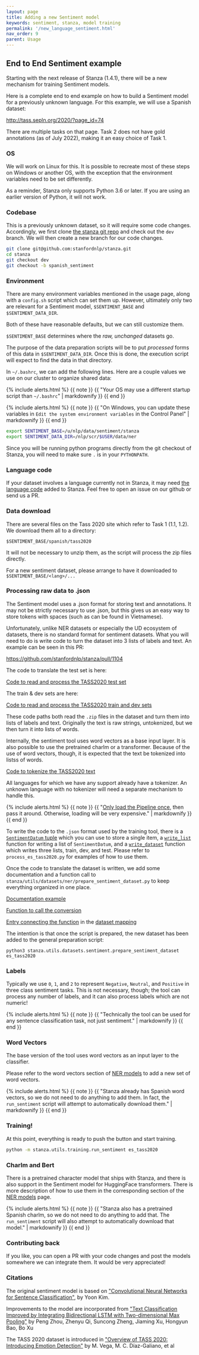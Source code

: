 ```yaml
---
layout: page
title: Adding a new Sentiment model
keywords: sentiment, stanza, model training
permalink: '/new_language_sentiment.html'
nav_order: 9
parent: Usage
---
```


## End to End Sentiment example

Starting with the next release of Stanza (1.4.1), there will be a new mechanism for training Sentiment models.

Here is a complete end to end example on how to build a Sentiment model for a previously unknown language.  For this example, we will use a Spanish dataset:

http://tass.sepln.org/2020/?page_id=74

There are multiple tasks on that page.  Task 2 does not have gold annotations (as of July 2022), making it an easy choice of Task 1.


### OS

We will work on Linux for this.  It is possible to recreate most of
these steps on Windows or another OS, with the exception that the
environment variables need to be set differently.

As a reminder, Stanza only supports Python 3.6 or later.
If you are using an earlier version of Python, it will not work.

### Codebase

This is a previously unknown dataset, so it will require some code
changes.  Accordingly, we first clone
[the stanza git repo](https://github.com/stanfordnlp/stanza)
and check out the `dev` branch.  We will then create a new branch
for our code changes.

```bash
git clone git@github.com:stanfordnlp/stanza.git
cd stanza
git checkout dev
git checkout -b spanish_sentiment
```

### Environment

There are many environment variables mentioned in the usage page,
along with a `config.sh` script which can set them up.  However,
ultimately only two are relevant for a Sentiment model,
`$SENTIMENT_BASE` and `$SENTIMENT_DATA_DIR`.

Both of these have reasonable defaults, but we can still customize them.

`$SENTIMENT_BASE` determines where the *raw, unchanged* datasets go.

The purpose of the data preparation scripts will be to put *processed*
forms of this data in `$SENTIMENT_DATA_DIR`.  Once this is done, the
execution script will expect to find the data in that directory.

In `~/.bashrc`, we can add the following lines.  Here are a couple
values we use on our cluster to organize shared data:

{% include alerts.html %}
{{ note }}
{{ "Your OS may use a different startup script than `~/.bashrc`" | markdownify }}
{{ end }}

{% include alerts.html %}
{{ note }}
{{ "On Windows, you can update these variables in `Edit the system environment variables` in the Control Panel" | markdownify }}
{{ end }}

```bash
export SENTIMENT_BASE=/u/nlp/data/sentiment/stanza
export SENTIMENT_DATA_DIR=/nlp/scr/$USER/data/ner
```

Since you will be running python programs directly from the git checkout of Stanza, you will need to make sure `.` is in your `PYTHONPATH`.

### Language code

If your dataset involves a language currently not in Stanza, it may
need [the language code](new_language.md#language-codes) added to
Stanza.  Feel free to open an issue on our github or send us a PR.

### Data download

There are several files on the Tass 2020 site which refer to Task 1 (1.1, 1.2).  We download them all to a directory:

```
$SENTIMENT_BASE/spanish/tass2020
```

It will not be necessary to unzip them, as the script will process the zip files directly.

For a new sentiment dataset, please arrange to have it downloaded to `$SENTIMENT_BASE/<lang>/...`

### Processing raw data to .json

The Sentiment model uses a .json format for storing text and
annotations.  It may not be strictly necessary to use .json, but this
gives us an easy way to store tokens with spaces (such as can be found
in Vietnamese).

Unfortunately, unlike NER datasets or especially the UD ecosystem of
datasets, there is no standard format for sentiment datasets.  What
you will need to do is write code to turn the dataset into 3 lists of
labels and text.  An example can be seen in this PR:

https://github.com/stanfordnlp/stanza/pull/1104

The code to translate the test set is here:

[Code to read and process the TASS2020 test set](https://github.com/stanfordnlp/stanza/blob/906ea5f6188942fdd8a5a276c5457a8161a3e7ee/stanza/utils/datasets/sentiment/process_es_tass2020.py#L147)

The train & dev sets are here:

[Code to read and process the TASS2020 train and dev sets](https://github.com/stanfordnlp/stanza/blob/906ea5f6188942fdd8a5a276c5457a8161a3e7ee/stanza/utils/datasets/sentiment/process_es_tass2020.py#L158)

These code paths both read the `.zip` files in the dataset and turn
them into lists of labels and text.  Originally the text is raw
strings, untokenized, but we then turn it into lists of words.

Internally, the sentiment tool uses word vectors as a base input
layer.  It is also possible to use the pretrained charlm or a
transformer.  Because of the use of word vectors, though, it is
expected that the text be tokenized into listss of words.

[Code to tokenize the TASS2020 text](https://github.com/stanfordnlp/stanza/blob/906ea5f6188942fdd8a5a276c5457a8161a3e7ee/stanza/utils/datasets/sentiment/process_es_tass2020.py#L131)

All languages for which we have any support already have a tokenizer.
An unknown language with no tokenizer will need a separate mechanism
to handle this.

{% include alerts.html %}
{{ note }}
{{ "[Only load the Pipeline once](https://github.com/stanfordnlp/stanza/blob/906ea5f6188942fdd8a5a276c5457a8161a3e7ee/stanza/utils/datasets/sentiment/process_es_tass2020.py#L193), then pass it around.  Otherwise, loading will be very expensive." | markdownify }}
{{ end }}

To write the code to the `.json` format used by the training tool, there is a
[`SentimentDatum` tuple](https://github.com/stanfordnlp/stanza/blob/906ea5f6188942fdd8a5a276c5457a8161a3e7ee/stanza/utils/datasets/sentiment/process_utils.py#L13)
which you can use to store a single item,
a [`write_list`](https://github.com/stanfordnlp/stanza/blob/906ea5f6188942fdd8a5a276c5457a8161a3e7ee/stanza/utils/datasets/sentiment/process_utils.py#L18) function for writing a list of `SentimentDatum`,
and a [`write_dataset`](https://github.com/stanfordnlp/stanza/blob/906ea5f6188942fdd8a5a276c5457a8161a3e7ee/stanza/utils/datasets/sentiment/process_utils.py#L41) function which writes three lists, train, dev, and test.
Please refer to `process_es_tass2020.py` for examples of how to use them.

Once the code to translate the dataset is written, we add some
documentation and a function call to
`stanza/utils/datasets/ner/prepare_sentiment_dataset.py` to keep
everything organized in one place.

[Documentation example](https://github.com/stanfordnlp/stanza/blob/906ea5f6188942fdd8a5a276c5457a8161a3e7ee/stanza/utils/datasets/sentiment/prepare_sentiment_dataset.py#L160)

[Function to call the conversion](https://github.com/stanfordnlp/stanza/blob/906ea5f6188942fdd8a5a276c5457a8161a3e7ee/stanza/utils/datasets/sentiment/prepare_sentiment_dataset.py#L341)

[Entry connecting the function](https://github.com/stanfordnlp/stanza/blob/906ea5f6188942fdd8a5a276c5457a8161a3e7ee/stanza/utils/datasets/sentiment/prepare_sentiment_dataset.py#L360) in the [dataset mapping](https://github.com/stanfordnlp/stanza/blob/906ea5f6188942fdd8a5a276c5457a8161a3e7ee/stanza/utils/datasets/sentiment/prepare_sentiment_dataset.py#L349)

The intention is that once the script is prepared, the new dataset has been added to the general preparation script:

```
python3 stanza.utils.datasets.sentiment.prepare_sentiment_dataset es_tass2020
```

### Labels

Typically we use `0`, `1`, and `2` to represent `Negative`, `Neutral`,
and `Positive` in three class sentiment tasks.  This is not necessary,
though; the tool can process any number of labels, and it can also
process labels which are not numeric!

{% include alerts.html %}
{{ note }}
{{ "Technically the tool can be used for any sentence classification task, not just sentiment." | markdownify }}
{{ end }}

### Word Vectors

The base version of the tool uses word vectors as an input layer to the classifier.

Please refer to the word vectors section of [NER models](new_language_ner.md#word-vectors) to add a new set of word vectors.

{% include alerts.html %}
{{ note }}
{{ "Stanza already has Spanish word vectors, so we do not need to do anything to add them.  In fact, the `run_sentiment` script will attempt to automatically download them." | markdownify }}
{{ end }}

### Training!

At this point, everything is ready to push the button and start training.

```bash
python -m stanza.utils.training.run_sentiment es_tass2020
```

### Charlm and Bert

There is a pretrained character model that ships with Stanza, and
there is also support in the Sentiment model for HuggingFace
transformers.  There is more description of how to use them in the
corresponding section of the
[NER models](new_language_ner.md#charlm-and-bert) page.

{% include alerts.html %}
{{ note }}
{{ "Stanza also has a pretrained Spanish charlm, so we do not need to do anything to add that.  The `run_sentiment` script will also attempt to automatically download that model." | markdownify }}
{{ end }}

### Contributing back

If you like, you can open a PR with your code changes and post the
models somewhere we can integrate them.  It would be very appreciated!

### Citations

The original sentiment model is based on ["Convolutional Neural Networks for Sentence Classification"](https://arxiv.org/abs/1408.5882), by Yoon Kim.

Improvements to the model are incorporated from ["Text Classification
Improved by Integrating Bidirectional LSTM with Two-dimensional Max
Pooling"](https://arxiv.org/abs/1408.5882) by Peng Zhou, Zhenyu Qi,
Suncong Zheng, Jiaming Xu, Hongyun Bao, Bo Xu

The TASS 2020 dataset is introduced in ["Overview of TASS 2020: Introducing Emotion Detection"](https://www.semanticscholar.org/paper/Overview-of-TASS-2020%3A-Introducing-Emotion-Vega-D%C3%ADaz-Galiano/a951edc8a65ad8ecaf5ff145bab22d970cec1636) by M. Vega, M. C. Díaz-Galiano, et al